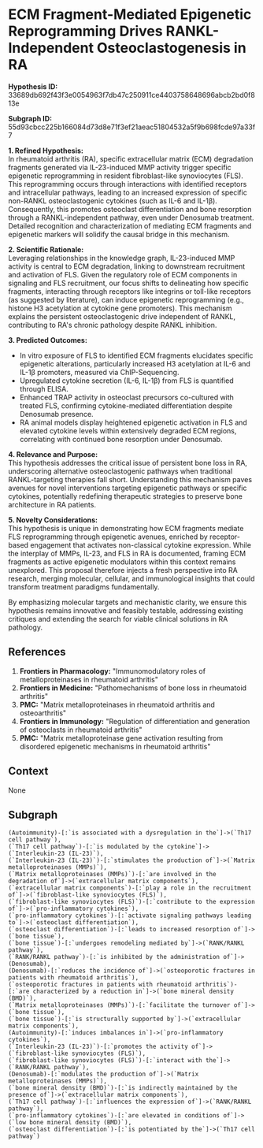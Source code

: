 
# ECM Fragment-Mediated Epigenetic Reprogramming Drives RANKL-Independent Osteoclastogenesis in RA

**Hypothesis ID:** 33689db692f43f3e0054963f7db47c250911ce4403758648696abcb2bd0f813e

**Subgraph ID:** 55d93cbcc225b166084d73d8e71f3ef21aeac51804532a5f9b698fcde97a33f7

**1. Refined Hypothesis:**  
In rheumatoid arthritis (RA), specific extracellular matrix (ECM) degradation fragments generated via IL-23-induced MMP activity trigger specific epigenetic reprogramming in resident fibroblast-like synoviocytes (FLS). This reprogramming occurs through interactions with identified receptors and intracellular pathways, leading to an increased expression of specific non-RANKL osteoclastogenic cytokines (such as IL-6 and IL-1β). Consequently, this promotes osteoclast differentiation and bone resorption through a RANKL-independent pathway, even under Denosumab treatment. Detailed recognition and characterization of mediating ECM fragments and epigenetic markers will solidify the causal bridge in this mechanism.

**2. Scientific Rationale:**  
Leveraging relationships in the knowledge graph, IL-23-induced MMP activity is central to ECM degradation, linking to downstream recruitment and activation of FLS. Given the regulatory role of ECM components in signaling and FLS recruitment, our focus shifts to delineating how specific fragments, interacting through receptors like integrins or toll-like receptors (as suggested by literature), can induce epigenetic reprogramming (e.g., histone H3 acetylation at cytokine gene promoters). This mechanism explains the persistent osteoclastogenic drive independent of RANKL, contributing to RA's chronic pathology despite RANKL inhibition.

**3. Predicted Outcomes:**  
- In vitro exposure of FLS to identified ECM fragments elucidates specific epigenetic alterations, particularly increased H3 acetylation at IL-6 and IL-1β promoters, measured via ChIP-Sequencing.  
- Upregulated cytokine secretion (IL-6, IL-1β) from FLS is quantified through ELISA.  
- Enhanced TRAP activity in osteoclast precursors co-cultured with treated FLS, confirming cytokine-mediated differentiation despite Denosumab presence.  
- RA animal models display heightened epigenetic activation in FLS and elevated cytokine levels within extensively degraded ECM regions, correlating with continued bone resorption under Denosumab.

**4. Relevance and Purpose:**  
This hypothesis addresses the critical issue of persistent bone loss in RA, underscoring alternative osteoclastogenic pathways when traditional RANKL-targeting therapies fall short. Understanding this mechanism paves avenues for novel interventions targeting epigenetic pathways or specific cytokines, potentially redefining therapeutic strategies to preserve bone architecture in RA patients.

**5. Novelty Considerations:**  
This hypothesis is unique in demonstrating how ECM fragments mediate FLS reprogramming through epigenetic avenues, enriched by receptor-based engagement that activates non-classical cytokine expression. While the interplay of MMPs, IL-23, and FLS in RA is documented, framing ECM fragments as active epigenetic modulators within this context remains unexplored. This proposal therefore injects a fresh perspective into RA research, merging molecular, cellular, and immunological insights that could transform treatment paradigms fundamentally.

By emphasizing molecular targets and mechanistic clarity, we ensure this hypothesis remains innovative and feasibly testable, addressing existing critiques and extending the search for viable clinical solutions in RA pathology.

## References
1. **Frontiers in Pharmacology:** "Immunomodulatory roles of metalloproteinases in rheumatoid arthritis"
2. **Frontiers in Medicine:** "Pathomechanisms of bone loss in rheumatoid arthritis"
3. **PMC:** "Matrix metalloproteinases in rheumatoid arthritis and osteoarthritis"
4. **Frontiers in Immunology:** "Regulation of differentiation and generation of osteoclasts in rheumatoid arthritis"
5. **PMC:** "Matrix metalloproteinase gene activation resulting from disordered epigenetic mechanisms in rheumatoid arthritis"

## Context
None

## Subgraph
```
(Autoimmunity)-[:`is associated with a dysregulation in the`]->(`Th17 cell pathway`),
(`Th17 cell pathway`)-[:`is modulated by the cytokine`]->(`Interleukin-23 (IL-23)`),
(`Interleukin-23 (IL-23)`)-[:`stimulates the production of`]->(`Matrix metalloproteinases (MMPs)`),
(`Matrix metalloproteinases (MMPs)`)-[:`are involved in the degradation of`]->(`extracellular matrix components`),
(`extracellular matrix components`)-[:`play a role in the recruitment of`]->(`fibroblast-like synoviocytes (FLS)`),
(`fibroblast-like synoviocytes (FLS)`)-[:`contribute to the expression of`]->(`pro-inflammatory cytokines`),
(`pro-inflammatory cytokines`)-[:`activate signaling pathways leading to`]->(`osteoclast differentiation`),
(`osteoclast differentiation`)-[:`leads to increased resorption of`]->(`bone tissue`),
(`bone tissue`)-[:`undergoes remodeling mediated by`]->(`RANK/RANKL pathway`),
(`RANK/RANKL pathway`)-[:`is inhibited by the administration of`]->(Denosumab),
(Denosumab)-[:`reduces the incidence of`]->(`osteoporotic fractures in patients with rheumatoid arthritis`),
(`osteoporotic fractures in patients with rheumatoid arthritis`)-[:`are characterized by a reduction in`]->(`bone mineral density (BMD)`),
(`Matrix metalloproteinases (MMPs)`)-[:`facilitate the turnover of`]->(`bone tissue`),
(`bone tissue`)-[:`is structurally supported by`]->(`extracellular matrix components`),
(Autoimmunity)-[:`induces imbalances in`]->(`pro-inflammatory cytokines`),
(`Interleukin-23 (IL-23)`)-[:`promotes the activity of`]->(`fibroblast-like synoviocytes (FLS)`),
(`fibroblast-like synoviocytes (FLS)`)-[:`interact with the`]->(`RANK/RANKL pathway`),
(Denosumab)-[:`modulates the production of`]->(`Matrix metalloproteinases (MMPs)`),
(`bone mineral density (BMD)`)-[:`is indirectly maintained by the presence of`]->(`extracellular matrix components`),
(`Th17 cell pathway`)-[:`influences the expression of`]->(`RANK/RANKL pathway`),
(`pro-inflammatory cytokines`)-[:`are elevated in conditions of`]->(`low bone mineral density (BMD)`),
(`osteoclast differentiation`)-[:`is potentiated by the`]->(`Th17 cell pathway`)
```
